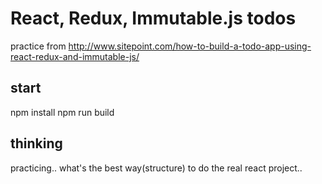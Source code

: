 # React, Redux, Immutable.js todos

practice from http://www.sitepoint.com/how-to-build-a-todo-app-using-react-redux-and-immutable-js/

## start

npm install
npm run build

## thinking
practicing.. what's the best way(structure) to do the real react project..